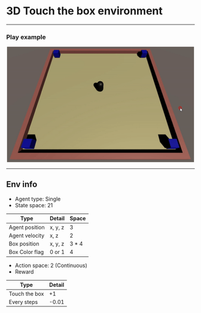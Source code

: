 # 3D Touch the box environment

- - -
### Play example
<div align="center">
    <img src="https://github.com/LeejwUniverse/Unity_Environment_For_RL/blob/master/3D_touchthebox/etc/env_gif.gif" width="500">
</div>

- - -
## Env info
* Agent type: Single
* State space: 21

|Type|Detail|Space|
|---|---|---|
|Agent position|x, y, z|3|
|Agent velocity|x, z|2|
|Box position|x, y, z|3 * 4|
|Box Color flag|0 or 1|4|

* Action space: 2 (Continuous)
* Reward

|Type|Detail|
|---|---|
|Touch the box|+1|
|Every steps|-0.01|
